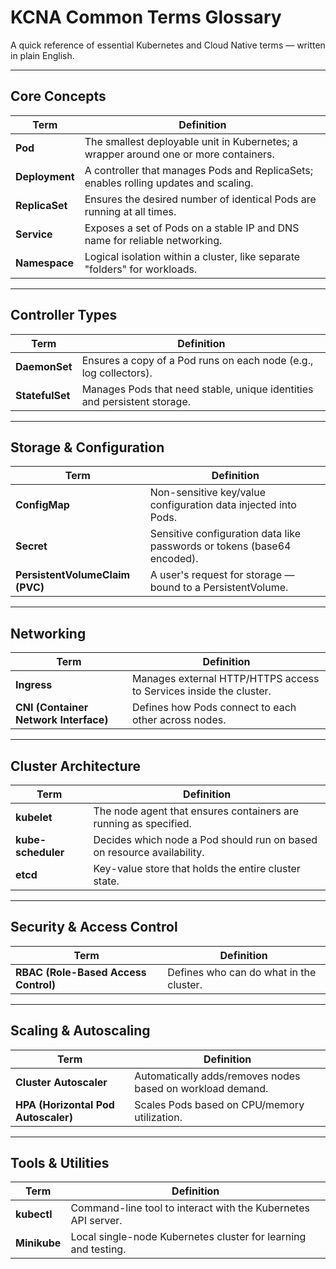 # KCNA Common Terms Glossary

A quick reference of essential Kubernetes and Cloud Native terms — written in plain English.

---

## Core Concepts

| Term | Definition |
|------|-------------|
| **Pod** | The smallest deployable unit in Kubernetes; a wrapper around one or more containers. |
| **Deployment** | A controller that manages Pods and ReplicaSets; enables rolling updates and scaling. |
| **ReplicaSet** | Ensures the desired number of identical Pods are running at all times. |
| **Service** | Exposes a set of Pods on a stable IP and DNS name for reliable networking. |
| **Namespace** | Logical isolation within a cluster, like separate "folders" for workloads. |

---

## Controller Types

| Term | Definition |
|------|-------------|
| **DaemonSet** | Ensures a copy of a Pod runs on each node (e.g., log collectors). |
| **StatefulSet** | Manages Pods that need stable, unique identities and persistent storage. |

---

## Storage & Configuration

| Term | Definition |
|------|-------------|
| **ConfigMap** | Non-sensitive key/value configuration data injected into Pods. |
| **Secret** | Sensitive configuration data like passwords or tokens (base64 encoded). |
| **PersistentVolumeClaim (PVC)** | A user's request for storage — bound to a PersistentVolume. |

---

## Networking

| Term | Definition |
|------|-------------|
| **Ingress** | Manages external HTTP/HTTPS access to Services inside the cluster. |
| **CNI (Container Network Interface)** | Defines how Pods connect to each other across nodes. |

---

## Cluster Architecture

| Term | Definition |
|------|-------------|
| **kubelet** | The node agent that ensures containers are running as specified. |
| **kube-scheduler** | Decides which node a Pod should run on based on resource availability. |
| **etcd** | Key-value store that holds the entire cluster state. |

---

## Security & Access Control

| Term | Definition |
|------|-------------|
| **RBAC (Role-Based Access Control)** | Defines who can do what in the cluster. |

---

## Scaling & Autoscaling

| Term | Definition |
|------|-------------|
| **Cluster Autoscaler** | Automatically adds/removes nodes based on workload demand. |
| **HPA (Horizontal Pod Autoscaler)** | Scales Pods based on CPU/memory utilization. |

---

## Tools & Utilities

| Term | Definition |
|------|-------------|
| **kubectl** | Command-line tool to interact with the Kubernetes API server. |
| **Minikube** | Local single-node Kubernetes cluster for learning and testing. |
